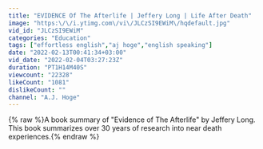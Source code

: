 ```yaml
---
title: "EVIDENCE Of The Afterlife | Jeffery Long | Life After Death"
image: "https:\/\/i.ytimg.com\/vi\/JLCzSI9EWiM\/hqdefault.jpg"
vid_id: "JLCzSI9EWiM"
categories: "Education"
tags: ["effortless english","aj hoge","english speaking"]
date: "2022-02-13T00:41:34+03:00"
vid_date: "2022-02-04T03:27:23Z"
duration: "PT1H14M40S"
viewcount: "22328"
likeCount: "1081"
dislikeCount: ""
channel: "A.J. Hoge"
---
```

{% raw %}A book summary of &quot;Evidence of The Afterlife&quot; by Jeffery Long.  This book summarizes over 30 years of research into near death experiences.{% endraw %}
